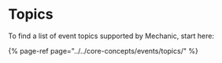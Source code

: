 # Topics

To find a list of event topics supported by Mechanic, start here:

{% page-ref page="../../core-concepts/events/topics/" %}



